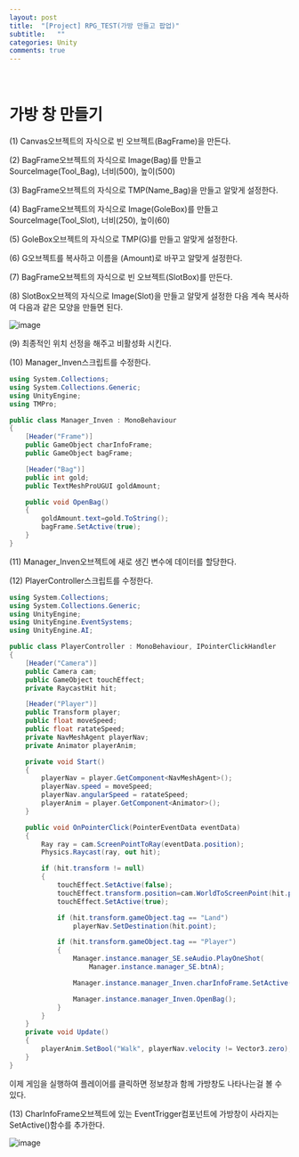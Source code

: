 ```yaml
---
layout: post
title:  "[Project] RPG_TEST(가방 만들고 팝업)"
subtitle:   ""
categories: Unity
comments: true
---
```


<br>

# 가방 창 만들기

(1) Canvas오브젝트의 자식으로 빈 오브젝트(BagFrame)을 만든다.

(2) BagFrame오브젝트의 자식으로 Image(Bag)를 만들고 SourceImage(Tool_Bag), 너비(500), 높이(500)

(3) BagFrame오브젝트의 자식으로 TMP(Name_Bag)을 만들고 알맞게 설정한다.

(4) BagFrame오브젝트의 자식으로 Image(GoleBox)를 만들고  SourceImage(Tool_Slot), 너비(250), 높이(60)

(5) GoleBox오브젝트의 자식으로 TMP(G)를 만들고 알맞게 설정한다.

(6) G오브젝트를 복사하고 이름을 (Amount)로 바꾸고 알맞게 설정한다.

(7) BagFrame오브젝트의 자식으로 빈 오브젝트(SlotBox)를 만든다.

(8)  SlotBox오브젝의 자식으로 Image(Slot)을 만들고 알맞게 설정한 다음 계속 복사하여 다음과 같은 모양을 만들면 된다.

![image](https://user-images.githubusercontent.com/101051124/162772428-2de15a1e-7e8d-4ba4-a688-5bd134d7721a.png)

(9) 최종적인 위치 선정을 해주고 비활성화 시킨다.

(10) Manager_Inven스크립트를 수정한다.

```csharp
using System.Collections;
using System.Collections.Generic;
using UnityEngine;
using TMPro;

public class Manager_Inven : MonoBehaviour
{
    [Header("Frame")]
    public GameObject charInfoFrame;
    public GameObject bagFrame;

    [Header("Bag")]
    public int gold;
    public TextMeshProUGUI goldAmount;

    public void OpenBag()
    {
        goldAmount.text=gold.ToString();
        bagFrame.SetActive(true);
    }
}
```

(11) Manager_Inven오브젝트에 새로 생긴 변수에 데이터를 할당한다.

(12) PlayerController스크립트를 수정한다.

```csharp
using System.Collections;
using System.Collections.Generic;
using UnityEngine;
using UnityEngine.EventSystems;
using UnityEngine.AI;

public class PlayerController : MonoBehaviour, IPointerClickHandler
{
    [Header("Camera")]
    public Camera cam;
    public GameObject touchEffect;   
    private RaycastHit hit;

    [Header("Player")]
    public Transform player;
    public float moveSpeed;
    public float ratateSpeed;
    private NavMeshAgent playerNav;
    private Animator playerAnim;

    private void Start()
    {
        playerNav = player.GetComponent<NavMeshAgent>();
        playerNav.speed = moveSpeed;
        playerNav.angularSpeed = ratateSpeed;
        playerAnim = player.GetComponent<Animator>();
    }

    public void OnPointerClick(PointerEventData eventData)
    {
        Ray ray = cam.ScreenPointToRay(eventData.position);
        Physics.Raycast(ray, out hit);

        if (hit.transform != null)
        {
            touchEffect.SetActive(false);
            touchEffect.transform.position=cam.WorldToScreenPoint(hit.point);
            touchEffect.SetActive(true);

            if (hit.transform.gameObject.tag == "Land")
                playerNav.SetDestination(hit.point);

            if (hit.transform.gameObject.tag == "Player")
            {
                Manager.instance.manager_SE.seAudio.PlayOneShot(
                    Manager.instance.manager_SE.btnA);

                Manager.instance.manager_Inven.charInfoFrame.SetActive(true);

                Manager.instance.manager_Inven.OpenBag();
            }
        }
    }
    private void Update()
    {
        playerAnim.SetBool("Walk", playerNav.velocity != Vector3.zero);
    }
}
```

이제 게임을 실행하여 플레이어를 클릭하면 정보창과 함께 가방창도 나타나는걸 볼 수 있다.

(13) CharInfoFrame오브젝트에 있는 EventTrigger컴포넌트에 가방창이 사라지는 SetActive()함수를 추가한다.

![image](https://user-images.githubusercontent.com/101051124/162776170-295f8048-4f54-4446-92dd-5d4041159fb4.png)